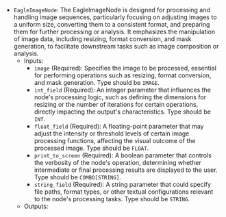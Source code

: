 - `EagleImageNode`: The EagleImageNode is designed for processing and handling image sequences, particularly focusing on adjusting images to a uniform size, converting them to a consistent format, and preparing them for further processing or analysis. It emphasizes the manipulation of image data, including resizing, format conversion, and mask generation, to facilitate downstream tasks such as image composition or analysis.
    - Inputs:
        - `image` (Required): Specifies the image to be processed, essential for performing operations such as resizing, format conversion, and mask generation. Type should be `IMAGE`.
        - `int_field` (Required): An integer parameter that influences the node's processing logic, such as defining the dimensions for resizing or the number of iterations for certain operations, directly impacting the output's characteristics. Type should be `INT`.
        - `float_field` (Required): A floating-point parameter that may adjust the intensity or threshold levels of certain image processing functions, affecting the visual outcome of the processed image. Type should be `FLOAT`.
        - `print_to_screen` (Required): A boolean parameter that controls the verbosity of the node's operation, determining whether intermediate or final processing results are displayed to the user. Type should be `COMBO[STRING]`.
        - `string_field` (Required): A string parameter that could specify file paths, format types, or other textual configurations relevant to the node's processing tasks. Type should be `STRING`.
    - Outputs:

